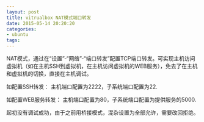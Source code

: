 ```yaml
---
layout: post
title: vitrualbox NAT模式端口转发
date: 2015-05-14 20:20:20
categories:
- ubuntu
tags:
---
```


NAT模式，通过在“设置”-“网络”-“端口转发”配置TCP端口转发。可实现主机访问虚拟机（如在主机SSH到虚拟机，在主机访问虚拟机的WEB服务），免去了在主机和虚拟机的切换，直接在主机调试。

如配置SSH转发：
主机端口配置为2222，子系统端口配置为22.

如配置WEB服务转发：
主机端口配置为80，子系统端口配置为提供服务的5000.

起初没有调试成功，由于之前用桥接模式，混杂设置为全部允许，需要改回拒绝。